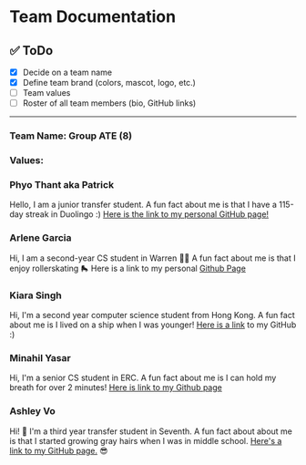 # Team Documentation

## ✅ ToDo
- [X] Decide on a team name
- [X] Define team brand (colors, mascot, logo, etc.)
- [ ] Team values
- [ ] Roster of all team members (bio, GitHub links)

---

### Team Name: Group ATE (8) 

### Values: 

### Phyo Thant aka Patrick
Hello, I am a junior transfer student. A fun fact about me is that I have a 115-day streak in Duolingo :) [Here is the link to my personal GitHub page!](https://phyoth.github.io/CSE-110-lab1/)

### Arlene Garcia
Hi, I am a second-year CS student in Warren 🤟🏽 A fun fact about me is that I enjoy rollerskating 🛼
Here is a link to my personal [Github Page](https://arlenecse.github.io/arlene-github-user-page/)

###  Kiara Singh
Hi, I'm a second year computer science student from Hong Kong. A fun fact about me is I lived on a ship when I was younger! [Here is a link](https://github.com/Kiarasinghh) to my GitHub :)

### Minahil Yasar
Hi, I'm a senior CS student in ERC. A fun fact about me is I can hold my breath for over 2 minutes! [Here is link to my Github page](https://minahilyasar.github.io/cse110/) 

### Ashley Vo
Hi! 👋 I'm a third year transfer student in Seventh. A fun fact about about me is that I started growing gray hairs when I was in middle school. [Here's a link to my GitHub page.](https://github.com/avo-ucsd) 😎
